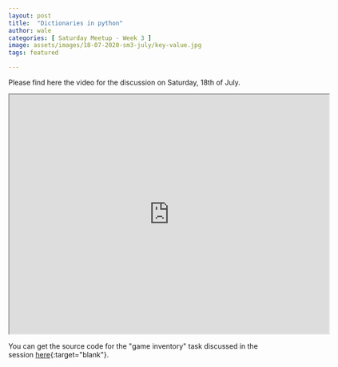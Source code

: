 ```yaml
---
layout: post
title:  "Dictionaries in python"
author: wale
categories: [ Saturday Meetup - Week 3 ]
image: assets/images/18-07-2020-sm3-july/key-value.jpg
tags: featured

---
```


Please find here the video for the discussion on Saturday, 18th of July.

<iframe src="https://drive.google.com/file/d/1Qz_-06E0mN0mqs8ji6Gn-rq7goZL9PyB/preview" width="640" height="480"></iframe>

You can get the source code for the "game inventory" task discussed in the session [here](/assets/code/saturday-meetup3-july/game-inventory.py){:target="blank"}.
